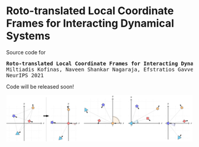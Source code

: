 # Roto-translated Local Coordinate Frames for Interacting Dynamical Systems

Source code for
<pre>
<b>Roto-translated Local Coordinate Frames for Interacting Dynamical Systems</b>
Miltiadis Kofinas, Naveen Shankar Nagaraja, Efstratios Gavves
NeurIPS 2021
</pre>

Code will be released soon!

![LoCS](assets/img/local_coordinate_frames.png)
